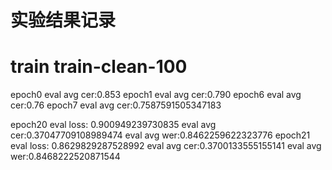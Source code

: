 # 实验结果记录

# train train-clean-100 
epoch0 eval avg cer:0.853
epoch1 eval avg cer:0.790
epoch6 eval avg cer:0.76
epoch7 eval avg cer:0.7587591505347183

epoch20
eval loss: 0.900949239730835
eval avg cer:0.37047709108989474
eval avg wer:0.8462259622323776
epoch21
eval loss: 0.8629829287528992
eval avg cer:0.3700133555155141
eval avg wer:0.8468222520871544